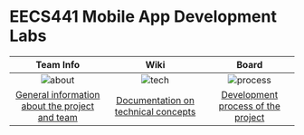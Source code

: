 # EECS441 Mobile App Development Labs

|  Team Info |  Wiki |  Board   |
|:----------:|:-----:|:--------:|
|![about]|![tech]|![process]|
|[General information about the project and team][about_page]|[Documentation on technical concepts][tech_page]|[Development process of the project][process_page]|

[about]: https://github.com/UM-EECS-441/labs/blob/master/docs/img/team.png "Team Info"
<!-- [setup]: https://github.com/CAEN/michigan-covid19-check/blob/dev/public/tools.png "Setup and Install" -->
[tech]: https://github.com/UM-EECS-441/labs/blob/master/docs/img/wiki.png "Wiki"
[process]: https://github.com/UM-EECS-441/labs/blob/master/docs/img/board.png "Board"
[about_page]: https://github.com/UM-EECS-441/labs/wiki/Team-Info
<!-- [setup_page]: https://github.com/CAEN/michigan-covid19-check/wiki/Setup-and-Install) -->
[tech_page]: https://github.com/UM-EECS-441/labs/wiki
[process_page]: https://app.zenhub.com/workspaces/eecs441-mobile-app-labs-board-5eb20339fd2cda37a89e1c2b/board?repos=261181978
